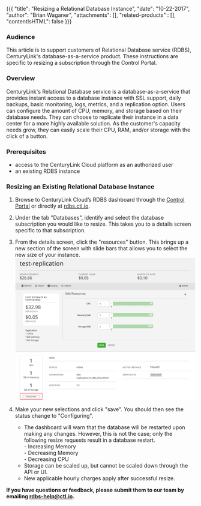 {{{
  "title": "Resizing a Relational Database Instance",
  "date": "10-22-2017",
  "author": "Brian Waganer",
  "attachments": [],
  "related-products" : [],
  "contentIsHTML": false
}}}

### Audience
This article is to support customers of Relational Database service (RDBS), CenturyLink's database-as-a-service product. These instructions are specific to resizing a subscription through the Control Portal.

### Overview
CenturyLink's Relational Database service is a database-as-a-service that provides instant access to a database instance with SSL support, daily backups, basic monitoring, logs, metrics, and a replication option. Users can configure the amount of CPU, memory, and storage based on their database needs. They can choose to replicate their instance in a data center for a more highly available solution. As the customer's capacity needs grow, they can easily scale their CPU, RAM, and/or storage with the click of a button.

### Prerequisites
* access to the CenturyLink Cloud platform as an authorized user
* an existing RDBS instance

### Resizing an Existing Relational Database Instance
1. Browse to CenturyLink Cloud’s RDBS dashboard through the [Control Portal][1] or directly at [rdbs.ctl.io][2].

2. Under the tab "Databases", identify and select the database subscription you would like to resize. This takes you to a details screen specific to that subscription.

3. From the details screen, click the "resources" button. This brings up a new section of the screen with slide bars that allows you to select the new size of your instance.
    ![ReSizeDB][3]

4.  Make your new selections and click "save". You should then see the status change to "Configuring".
    - The dashboard will warn that the database will be restarted upon making any changes. However, this is not the case; only the following resize requests result in a database restart.  
    \- Increasing Memory  
    \- Decreasing Memory  
    \- Decreasing CPU
    - Storage can be scaled up, but cannot be scaled down through the API or UI.
    - New applicable hourly charges apply after successful resize.

**If you have questions or feedback, please submit them to our team by emailing [rdbs-help@ctl.io][4].**

[1]: https://control.ctl.io
[2]: https://rdbs.ctl.io
[3]: ../images/rdbs/rdbs-resize-db.png
[4]: mailto:rdbs-help@ctl.io
